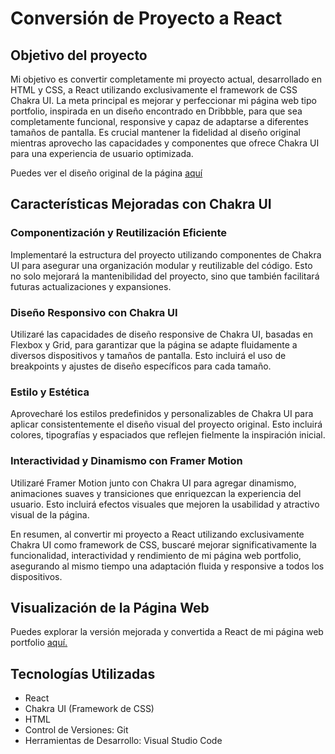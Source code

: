 # Conversión de Proyecto a React


## Objetivo del proyecto

Mi objetivo es convertir completamente mi proyecto actual, desarrollado en HTML y CSS, a React utilizando exclusivamente el framework de CSS Chakra UI. La meta principal es mejorar y perfeccionar mi página web tipo portfolio, inspirada en un diseño encontrado en Dribbble, para que sea completamente funcional, responsive y capaz de adaptarse a diferentes tamaños de pantalla. Es crucial mantener la fidelidad al diseño original mientras aprovecho las capacidades y componentes que ofrece Chakra UI para una experiencia de usuario optimizada.


Puedes ver el diseño original de la página <a href="https://dribbble.com/shots/24118939-Portfolio-Website">aquí</a>


## Características Mejoradas con Chakra UI

### Componentización y Reutilización Eficiente
Implementaré la estructura del proyecto utilizando componentes de Chakra UI para asegurar una organización modular y reutilizable del código. Esto no solo mejorará la mantenibilidad del proyecto, sino que también facilitará futuras actualizaciones y expansiones.

### Diseño Responsivo con Chakra UI
Utilizaré las capacidades de diseño responsive de Chakra UI, basadas en Flexbox y Grid, para garantizar que la página se adapte fluidamente a diversos dispositivos y tamaños de pantalla. Esto incluirá el uso de breakpoints y ajustes de diseño específicos para cada tamaño.

### Estilo y Estética
Aprovecharé los estilos predefinidos y personalizables de Chakra UI para aplicar consistentemente el diseño visual del proyecto original. Esto incluirá colores, tipografías y espaciados que reflejen fielmente la inspiración inicial.

### Interactividad y Dinamismo con Framer Motion
Utilizaré Framer Motion junto con Chakra UI para agregar dinamismo, animaciones suaves y transiciones que enriquezcan la experiencia del usuario. Esto incluirá efectos visuales que mejoren la usabilidad y atractivo visual de la página.

En resumen, al convertir mi proyecto a React utilizando exclusivamente Chakra UI como framework de CSS, buscaré mejorar significativamente la funcionalidad, interactividad y rendimiento de mi página web portfolio, asegurando al mismo tiempo una adaptación fluida y responsive a todos los dispositivos.

## Visualización de la Página Web
Puedes explorar la versión mejorada y convertida a React de mi página web portfolio <a href="https://trabajo-final-dos.vercel.app/">aquí.</a>

## Tecnologías Utilizadas
- React
- Chakra UI (Framework de CSS)
- HTML
- Control de Versiones: Git
- Herramientas de Desarrollo: Visual Studio Code
